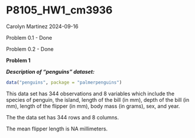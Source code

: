 P8105_HW1_cm3936
================
Carolyn Martinez
2024-09-16

Problem 0.1 - Done

Problem 0.2 - Done

**Problem 1**

***Description of “penguins” dataset:***

``` r
data("penguins", package = "palmerpenguins")
```

This data set has 344 observations and 8 variables which include the
species of penguin, the island, length of the bill (in mm), depth of the
bill (in mm), length of the flipper (in mm), body mass (in grams), sex,
and year.

The the data set has 344 rows and 8 columns.

The mean flipper length is NA millimeters.
